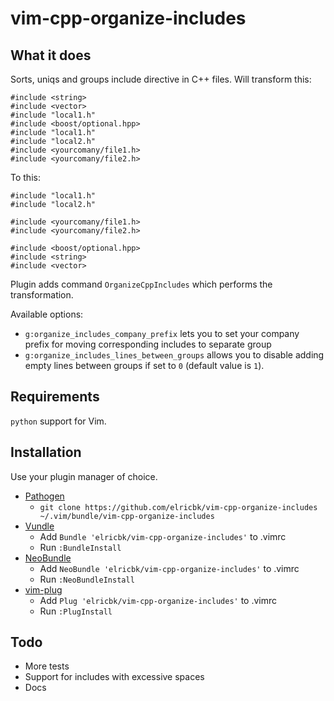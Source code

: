 # vim-cpp-organize-includes

## What it does

Sorts, uniqs and groups include directive in C++ files. Will transform this:

    #include <string>
    #include <vector>
    #include "local1.h"
    #include <boost/optional.hpp>
    #include "local1.h"
    #include "local2.h"
    #include <yourcomany/file1.h>
    #include <yourcomany/file2.h>

To this:

    #include "local1.h"
    #include "local2.h"

    #include <yourcomany/file1.h>
    #include <yourcomany/file2.h>

    #include <boost/optional.hpp>
    #include <string>
    #include <vector>

Plugin adds command `OrganizeCppIncludes` which performs the transformation.

Available options:
* `g:organize_includes_company_prefix` lets you to set your company prefix for
moving corresponding includes to separate group
* `g:organize_includes_lines_between_groups` allows you to disable adding empty
lines between groups if set to `0` (default value is `1`).

## Requirements

`python` support for Vim.

## Installation

Use your plugin manager of choice.

- [Pathogen](https://github.com/tpope/vim-pathogen)
  - `git clone https://github.com/elricbk/vim-cpp-organize-includes ~/.vim/bundle/vim-cpp-organize-includes`
- [Vundle](https://github.com/gmarik/vundle)
  - Add `Bundle 'elricbk/vim-cpp-organize-includes'` to .vimrc
  - Run `:BundleInstall`
- [NeoBundle](https://github.com/Shougo/neobundle.vim)
  - Add `NeoBundle 'elricbk/vim-cpp-organize-includes'` to .vimrc
  - Run `:NeoBundleInstall`
- [vim-plug](https://github.com/junegunn/vim-plug)
  - Add `Plug 'elricbk/vim-cpp-organize-includes'` to .vimrc
  - Run `:PlugInstall`

## Todo

* More tests
* Support for includes with excessive spaces
* Docs
